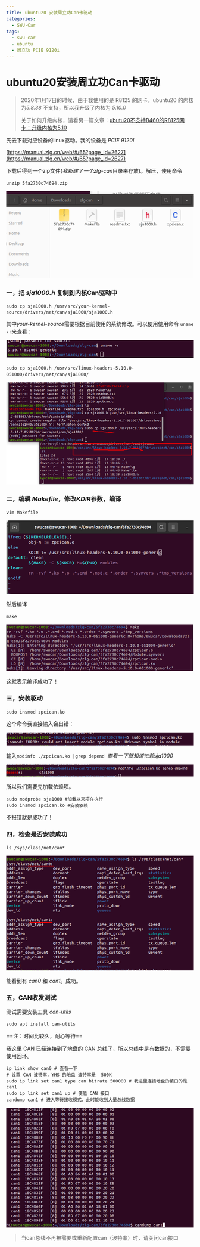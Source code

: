 ```yaml
---
title: ubuntu20 安装周立功Can卡驱动
categories:
  - SWU-Car
tags:
  - swu-car
  - ubuntu
  - 周立功 PCIE 9120i
---
```


# ubuntu20安装周立功Can卡驱动

> 2020年1月17日的时候，由于我使用的是 R8125 的网卡，ubuntu20 的内核为*5.8.38* 不支持，所以我升级了内核为 *5.10.0*
>
> 关于如何升级内核，请看另一篇文章：[ubutu20不支持B460的R8125网卡：升级内核为5.10]()

先去下载对应设备的linux驱动。我的设备是 *PCIE 9120I*

[https://manual.zlg.cn/web/#/65?page_id=2627](https://manual.zlg.cn/web/#/65?page_id=2627)

下载后得到一个zip文件(*我新建了一个zlg-can*目录来存放)。解压，使用命令 

`unzip 5fa2730c74694.zip`

![image-20210117183737014](/public/img/image-20210117183737014.png)

### 一，把 *sja1000.h* 复制到内核Can驱动中

```
sudo cp sja1000.h /usr/src/your-kernel-source/drivers/net/can/sja1000/sja1000.h
```

其中*your-kernel-source*需要根据目前使用的系统修改。可以使用使用命令 `uname -r`来查看：

![image-20210117184103226](/public/img/image-20210117184103226.png)

`sudo cp sja1000.h /usr/src/linux-headers-5.10.0-051000/drivers/net/can/sja1000/`

![image-20210117184004608](/public/img/image-20210117184004608.png)

### 二，编辑 *Makefile*，修改*KDIR*参数，编译

`vim Makefile`

![image-20210117222714587](/public/img/image-20210117222714587.png)

然后编译

`make`

![image-20210117221838607](/public/img/image-20210117221838607.png)

这就表示编译成功了！

### 三，安装驱动

`sudo insmod zpcican.ko`

这个命令我直接输入会出错：

![image-20210117222935390](/public/img/image-20210117222935390.png)

输入`modinfo ./zpcican.ko |grep depend `*查看一下就知道依赖sja1000*

![image-20210117223121522](/public/img/image-20210117223121522.png)

所以我们需要先加载依赖项。

```shell
sudo modprobe sja1000 #加载以来项在执行
sudo insmod zpcican.ko #安装依赖
```

不报错就是成功了！

### 四，检查是否安装成功

`ls /sys/class/net/can*`

![image-20210117223541674](/public/img/image-20210117223541674.png)

能看到有 *can0* 和 *can1*。成功。

### 五，CAN收发测试

测试需要安装工具 *can-utils*

`sudo apt install can-utils`

==注：时间比较久，耐心等待==

我这里 CAN 已经连接到了地盘的 CAN 总线了，所以总线中是有数据的，不需要使用回环。

```shell
ip link show can0 # 查看一下
# 设置 CAN 波特率，YHS 的地盘 波特率是  500K
sudo ip link set can1 type can bitrate 500000 # 我这里连接地盘的接口的是 can1
sudo ip link set can1 up # 使能 CAN 接口
candump can1 # 进入等待接收模式，此时能收到大量总线数据

```

<img src="/public/img/Peek-2021-01-17-22-51.gif" style="zoom: 100%" />



> 当can总线不再被需要或重新配置can（波特率）时，请关闭can接口